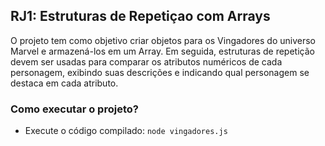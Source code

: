 ## RJ1: Estruturas de Repetiçao com Arrays

O projeto tem como objetivo criar objetos para os Vingadores do universo Marvel e armazená-los em um Array. Em seguida, estruturas de repetição devem ser usadas para comparar os atributos numéricos de cada personagem, exibindo suas descrições e indicando qual personagem se destaca em cada atributo.

### Como executar o projeto?

- Execute o código compilado:  ``node vingadores.js`` 



